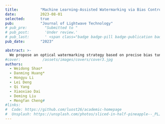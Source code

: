 ```yaml
---
title:          "Machine Learning-Assisted Watermarking via Bias Control of Electro-optical Modulator"
date:           2023-08-01
selected:       true
pub:            "Journal of Lightwave Technology"
# pub_pre:        "Submitted to "
# pub_post:       'Under review.'
# pub_last:       ' <span class="badge badge-pill badge-publication badge-success">Spotlight</span>'
pub_date:       "2023"

abstract: >-
  We propose an optical watermarking strategy based on precise bias tuning of an electro-optical modulator and a convolutional neural network-enabled decoder. This scheme can be used for identity authentication at the physical layer of optical networks. This method is demonstrated with a transmission demo of about 250 kbit/s watermarking data in a 10-Gbit/s public 20-km communication. The watermarking data is modulated on the bias states of the modulator based on the precise and stable bias control technique. The watermark embedding has been verified to make almost no impact on the 20-km public transmission. For the legal receiver, the invisible watermark data can be extracted with the aid of the convolutional neural network-enabled decoder to verify the legality of the received data. Only one optical source is needed in the proposed scheme and the watermarking is integrated into the public signal naturally. We analyzed and verified the influence of watermarking data on the bit error rate and the channel capacity of the public data. The privacy and security of watermarking data are also analyzed.
#cover:          /assets/images/covers/cover3.jpg
authors:
  - Weidong Shao*
  - Danming Huang*
  - Hongyu Li
  - Lei Deng
  - Qi Yang
  - Xiaoxiao Dai
  - Deming Liu
  - Mengfan Cheng#
#links:
#  Code: https://github.com/luost26/academic-homepage
#  Unsplash: https://unsplash.com/photos/sliced-in-half-pineapple--_PLJZmHZzk
---
```

